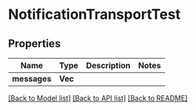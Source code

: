 # NotificationTransportTest

## Properties

Name | Type | Description | Notes
------------ | ------------- | ------------- | -------------
**messages** | **Vec<String>** |  | 

[[Back to Model list]](../README.md#documentation-for-models) [[Back to API list]](../README.md#documentation-for-api-endpoints) [[Back to README]](../README.md)


